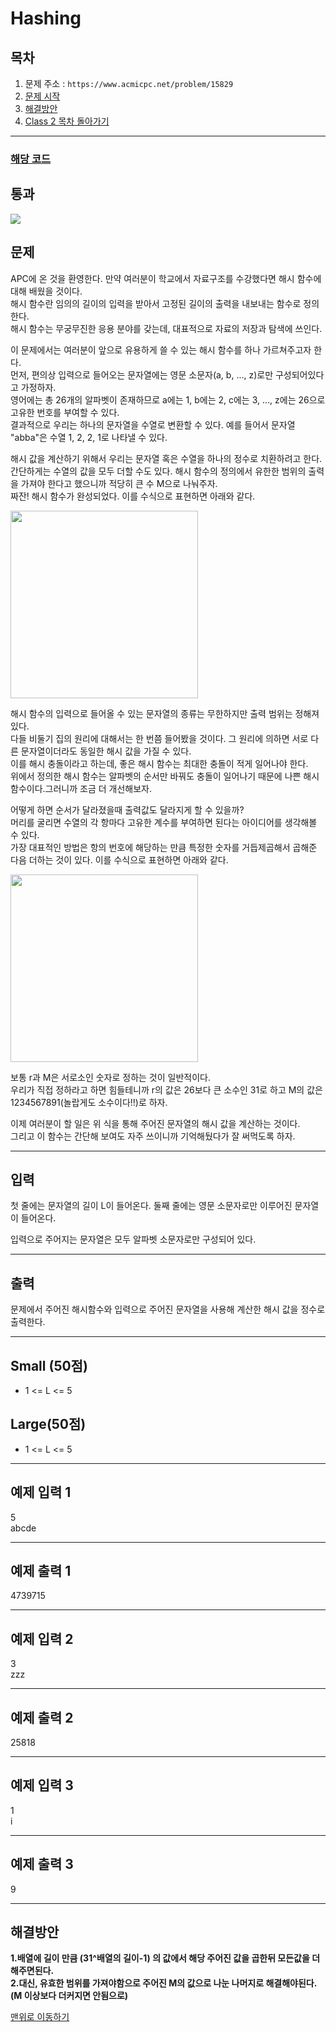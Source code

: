 # Hashing

## 목차

1. 문제 주소 : `https://www.acmicpc.net/problem/15829`
2. [문제 시작](#문제)
3. [해결방안](#해결방안)
4. [Class 2 목차 돌아가기](../README.md)
___

### [해당 코드](./Hashing.java)

## 통과

<img src="https://github.com/user-attachments/assets/9732ad98-ddae-4164-8f52-dee987dc0458">

## 문제

APC에 온 것을 환영한다. 만약 여러분이 학교에서 자료구조를 수강했다면 해시 함수에 대해 배웠을 것이다.<br>
해시 함수란 임의의 길이의 입력을 받아서 고정된 길이의 출력을 내보내는 함수로 정의한다.<br>
해시 함수는 무궁무진한 응용 분야를 갖는데, 대표적으로 자료의 저장과 탐색에 쓰인다.

이 문제에서는 여러분이 앞으로 유용하게 쓸 수 있는 해시 함수를 하나 가르쳐주고자 한다.<br>
먼저, 편의상 입력으로 들어오는 문자열에는 영문 소문자(a, b, ..., z)로만 구성되어있다고 가정하자.<br>
영어에는 총 26개의 알파벳이 존재하므로 a에는 1, b에는 2, c에는 3, ..., z에는 26으로 고유한 번호를 부여할 수 있다.<br>
결과적으로 우리는 하나의 문자열을 수열로 변환할 수 있다. 예를 들어서 문자열 "abba"은 수열 1, 2, 2, 1로 나타낼 수 있다.

해시 값을 계산하기 위해서 우리는 문자열 혹은 수열을 하나의 정수로 치환하려고 한다.<br>
간단하게는 수열의 값을 모두 더할 수도 있다. 해시 함수의 정의에서 유한한 범위의 출력을 가져야 한다고 했으니까 적당히 큰 수 M으로 나눠주자.<br>
짜잔! 해시 함수가 완성되었다. 이를 수식으로 표현하면 아래와 같다.

<img src="https://github.com/user-attachments/assets/1857abff-322d-48c0-916d-b9b4117ddf78" width="300">

해시 함수의 입력으로 들어올 수 있는 문자열의 종류는 무한하지만 출력 범위는 정해져있다.<br>
다들 비둘기 집의 원리에 대해서는 한 번쯤 들어봤을 것이다. 그 원리에 의하면 서로 다른 문자열이더라도 동일한 해시 값을 가질 수 있다.<br>
이를 해시 충돌이라고 하는데, 좋은 해시 함수는 최대한 충돌이 적게 일어나야 한다.<br>
위에서 정의한 해시 함수는 알파벳의 순서만 바꿔도 충돌이 일어나기 때문에 나쁜 해시 함수이다.그러니까 조금 더 개선해보자.

어떻게 하면 순서가 달라졌을때 출력값도 달라지게 할 수 있을까?<br>
머리를 굴리면 수열의 각 항마다 고유한 계수를 부여하면 된다는 아이디어를 생각해볼 수 있다.<br>
가장 대표적인 방법은 항의 번호에 해당하는 만큼 특정한 숫자를 거듭제곱해서 곱해준 다음 더하는 것이 있다. 이를 수식으로 표현하면 아래와 같다.

<img src="https://github.com/user-attachments/assets/1857abff-322d-48c0-916d-b9b4117ddf78" width="300">

보통 r과 M은 서로소인 숫자로 정하는 것이 일반적이다.<br>
우리가 직접 정하라고 하면 힘들테니까 r의 값은 26보다 큰 소수인 31로 하고 M의 값은 1234567891(놀랍게도 소수이다!!)로 하자.

이제 여러분이 할 일은 위 식을 통해 주어진 문자열의 해시 값을 계산하는 것이다.<br>
그리고 이 함수는 간단해 보여도 자주 쓰이니까 기억해뒀다가 잘 써먹도록 하자.
___

## 입력

첫 줄에는 문자열의 길이 L이 들어온다. 둘째 줄에는 영문 소문자로만 이루어진 문자열이 들어온다.

입력으로 주어지는 문자열은 모두 알파벳 소문자로만 구성되어 있다.

___

## 출력

문제에서 주어진 해시함수와 입력으로 주어진 문자열을 사용해 계산한 해시 값을 정수로 출력한다.

___

## Small (50점)

+ 1 <= L <= 5

## Large(50점)

+ 1 <= L <= 5

---

## 예제 입력 1

5 <br>
abcde

---

## 예제 출력 1

4739715

---

## 예제 입력 2

3 <br>
zzz

---

## 예제 출력 2

25818

---

## 예제 입력 3

1 <br>
i

---

## 예제 출력 3

9

---

## 해결방안
**1.배열에 길이 만큼 (31^배열의 길이-1) 의 값에서 해당 주어진 값을 곱한뒤 모든값을 더해주면된다.** <br>
**2.대신, 유효한 범위를 가져야함으로 주어진 M의 값으로 나눈 나머지로 해결해야된다. (M 이상보다 더커지면 안됨으로)** <br>

[맨위로 이동하기](#hashing)
